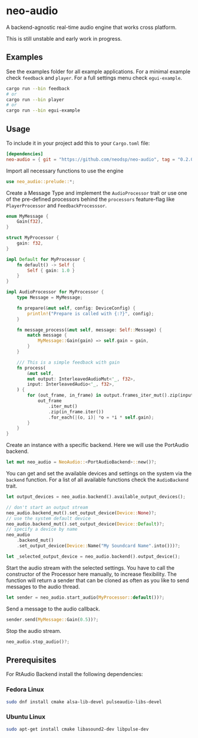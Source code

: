 # neo-audio

A backend-agnostic real-time audio engine that works cross platform.

This is still unstable and early work in progress.

## Examples

See the examples folder for all example applications.
For a minimal example check `feedback` and `player`.
For a full settings menu check `egui-example`.

```bash
cargo run --bin feedback
# or
cargo run --bin player
# or
cargo run --bin egui-example
```

## Usage

To include it in your project add this to your `Cargo.toml` file:

```toml
[dependencies]
neo-audio = { git = "https://github.com/neodsp/neo-audio", tag = "0.2.0" }
```

Import all necessary functions to use the engine

```Rust
use neo_audio::prelude::*;
```

Create a Message Type and implement the `AudioProcessor` trait or use one of the pre-defined processors behind the `processors` feature-flag like `PlayerProcessor` and `FeedbackProcesssor`.

```Rust
enum MyMessage {
    Gain(f32),
}

struct MyProcessor {
    gain: f32,
}

impl Default for MyProcessor {
    fn default() -> Self {
        Self { gain: 1.0 }
    }
}

impl AudioProcessor for MyProcessor {
    type Message = MyMessage;

    fn prepare(&mut self, config: DeviceConfig) {
        println!("Prepare is called with {:?}", config);
    }

    fn message_process(&mut self, message: Self::Message) {
        match message {
            MyMessage::Gain(gain) => self.gain = gain,
        }
    }

    /// This is a simple feedback with gain
    fn process(
        &mut self,
        mut output: InterleavedAudioMut<'_, f32>,
        input: InterleavedAudio<'_, f32>,
    ) {
        for (out_frame, in_frame) in output.frames_iter_mut().zip(input.frames_iter()) {
            out_frame
                .iter_mut()
                .zip(in_frame.iter())
                .for_each(|(o, i)| *o = *i * self.gain);
        }
    }
}
```

Create an instance with a specific backend. Here we will use the PortAudio backend.

```Rust
let mut neo_audio = NeoAudio::<PortAudioBackend>::new()?;
```

You can get and set the available devices and settings on the system via the `backend` function.
For a list of all available functions check the `AudioBackend` trait.

```Rust
let output_devices = neo_audio.backend().available_output_devices();

// don't start an output stream
neo_audio.backend_mut().set_output_device(Device::None)?;
// use the system default device
neo_audio.backend_mut().set_output_device(Device::Default)?;
// specify a device by name
neo_audio
    .backend_mut()
    .set_output_device(Device::Name("My Soundcard Name".into()))?;

let _selected_output_device = neo_audio.backend().output_device();
```

Start the audio stream with the selected settings. You have to call the constructor of the Processor here manually, to increase flexibility.
The function will return a sender that can be cloned as often as you like to send messages to the audio thread.

```Rust
let sender = neo_audio.start_audio(MyProcessor::default())?;
```

Send a message to the audio callback.

```Rust
sender.send(MyMessage::Gain(0.5))?;
```

Stop the audio stream.

```Rust
neo_audio.stop_audio()?;
```

## Prerequisites

For RtAudio Backend install the following dependencies:

### Fedora Linux

```bash
sudo dnf install cmake alsa-lib-devel pulseaudio-libs-devel
```

### Ubuntu Linux

```bash
sudo apt-get install cmake libasound2-dev libpulse-dev
```
